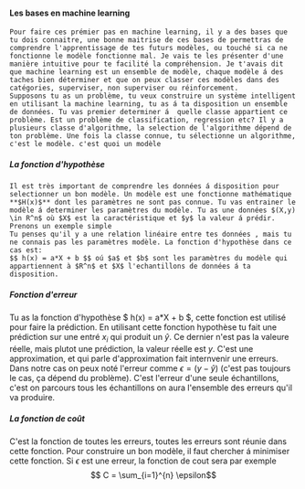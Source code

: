 #### Les bases en machine learning

    Pour faire ces prémier pas en machine learning, il y a des bases que tu dois connaitre, une bonne maitrise de ces bases de permettras de comprendre l'apprentissage de tes futurs modèles, ou touché si ca ne fonctionne le modèle fonctionne mal. Je vais te les présenter d'une manière intuitive pour te facilité la compréhension. Je t'avais dit que machine learning est un ensemble de modèle, chaque modèle á des taches bien déterminer et que on peux classer ces modèles dans des catégories, superviser, non superviser ou réinforcement. 
    Supposons tu as un problème, tu veux construire un système intelligent en utilisant la machine learning, tu as á ta disposition un ensemble de données. Tu vas premier determiner á  quelle classe appartient ce problème. Est un problème de classification, regression etc? Il y a plusieurs classe d'algorithme, la selection de l'algorithme dépend de ton problème. Une fois la classe connue, tu sélectionne un algorithme, c'est le modèle. c'est quoi un modèle

##### La fonction d'hypothèse

    Il est très important de comprendre les données á disposition pour selectionner un bon modèle. Un modèle est une fonctionne mathématique **$H(x)$** dont les paramètres ne sont pas connue. Tu vas entrainer le modèle á determiner les paramètres du modèle. Tu as une données $(X,y) \in R^n$ où $X$ est la caractéristique et $y$ la valeur á prédir. Prenons un exemple simple
    Tu penses qu'il y a une relation linéaire entre tes données , mais tu ne connais pas les paramètres modèle. La fonction d'hypothèse dans ce cas est:
    $$ h(x) = a*X + b $$ oú $a$ et $b$ sont les paramètres du modèle qui appartiennent à $R^n$ et $X$ l'echantillons de données á ta disposition.

##### Fonction d'erreur
 
Tu as la fonction d'hypothèse $ h(x) = a*X + b $, cette fonction est utilisé pour faire la prédiction. En utilisant cette fonction hypothèse tu fait une prédiction sur une entré $x_i$ qui produit un $\hat{y}$. Ce dernier n'est pas la valeure réelle, mais plutot une prédiction, la valeur réelle est $y$. C'est une approximation, et qui parle d'approximation fait internvenir une erreurs. Dans notre cas on peux noté l'erreur comme $\epsilon = (y - \hat{y})$ (c'est pas toujours le cas, ça dépend du problème). C'est l'erreur d'une seule échantillons, c'est on parcours tous les échantillons on aura l'ensemble des erreurs qu'il va produire. 

##### La fonction de coût

C'est la fonction de toutes les erreurs, toutes les erreurs sont réunie dans cette fonction. Pour construire un bon modèle, il faut chercher á minimiser cette fonction. Si $\epsilon$ est une erreur, la fonction de cout sera par exemple $$ C = \sum_{i=1}^{n} \epsilon$$ 


